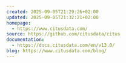 ```yaml
---
created: 2025-09-05T21:29:26+02:00
updated: 2025-09-05T21:32:21+02:00
homepage:
  - https://www.citusdata.com/
source: https://github.com/citusdata/citus
documentation:
  - https://docs.citusdata.com/en/v13.0/
blog: https://www.citusdata.com/blog/
---
```

